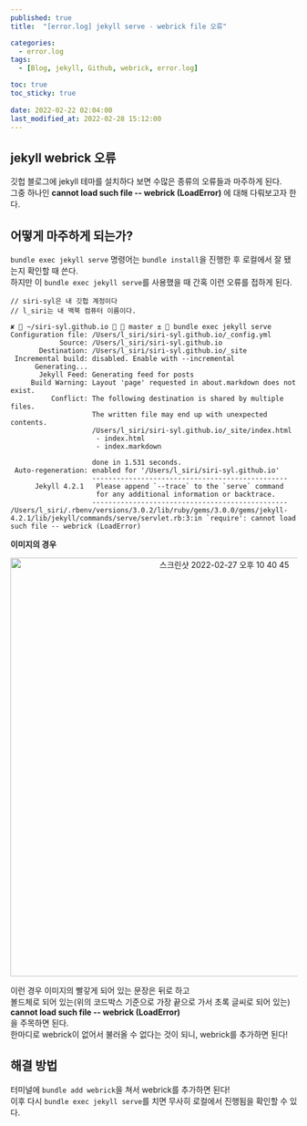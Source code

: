 ```yaml
---
published: true
title:  "[error.log] jekyll serve - webrick file 오류"

categories:
  - error.log
tags:
  - [Blog, jekyll, Github, webrick, error.log]

toc: true
toc_sticky: true
 
date: 2022-02-22 02:04:00
last_modified_at: 2022-02-28 15:12:00
---
```


## jekyll webrick 오류

깃헙 블로그에 jekyll 테마를 설치하다 보면 수많은 종류의 오류들과 마주하게 된다.  
그중 하나인 **cannot load such file -- webrick (LoadError)** 에 대해 다뤄보고자 한다.
<br>

## 어떻게 마주하게 되는가?
`bundle exec jekyll serve` 명령어는 `bundle install`을 진행한 후 로컬에서 잘 됐는지 확인할 때 쓴다.  
하지만 이 `bundle exec jekyll serve`를 사용했을 때 간혹 이런 오류를 접하게 된다.
<br/>

```shell
// siri-syl은 내 깃헙 계정이다
// l_siri는 내 맥북 컴퓨터 이름이다.

✘  ~/siri-syl.github.io   master ±  bundle exec jekyll serve
Configuration file: /Users/l_siri/siri-syl.github.io/_config.yml
            Source: /Users/l_siri/siri-syl.github.io
       Destination: /Users/l_siri/siri-syl.github.io/_site
 Incremental build: disabled. Enable with --incremental
      Generating... 
       Jekyll Feed: Generating feed for posts
     Build Warning: Layout 'page' requested in about.markdown does not exist.
          Conflict: The following destination is shared by multiple files.
                    The written file may end up with unexpected contents.
                    /Users/l_siri/siri-syl.github.io/_site/index.html
                     - index.html
                     - index.markdown
                    
                    done in 1.531 seconds.
 Auto-regeneration: enabled for '/Users/l_siri/siri-syl.github.io'
                    ------------------------------------------------
      Jekyll 4.2.1   Please append `--trace` to the `serve` command 
                     for any additional information or backtrace. 
                    ------------------------------------------------
/Users/l_siri/.rbenv/versions/3.0.2/lib/ruby/gems/3.0.0/gems/jekyll-4.2.1/lib/jekyll/commands/serve/servlet.rb:3:in `require': cannot load such file -- webrick (LoadError)

```

**이미지의 경우**

<center><img width="735" alt="스크린샷 2022-02-27 오후 10 40 45" src="https://user-images.githubusercontent.com/87490361/155889000-8c206744-59d6-4069-8b22-5bee2123c2f4.png"></center>

이런 경우 이미지의 빨갛게 되어 있는 문장은 뒤로 하고  
볼드체로 되어 있는(위의 코드박스 기준으로 가장 끝으로 가서 초록 글씨로 되어 있는)  
**cannot load such file -- webrick (LoadError)**  
을 주목하면 된다.  
한마디로 webrick이 없어서 불러올 수 없다는 것이 되니, webrick를 추가하면 된다!  

## 해결 방법

터미널에 `bundle add webrick`을 쳐서 webrick를 추가하면 된다!  
이후 다시 `bundle exec jekyll serve`를 치면 무사히 로컬에서 진행됨을 확인할 수 있다.

<br>  
